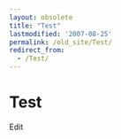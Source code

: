 ```yaml
---
layout: obsolete
title: "Test"
lastmodified: '2007-08-25'
permalink: /old_site/Test/
redirect_from:
  - /Test/
---
```


Test
====

Edit


